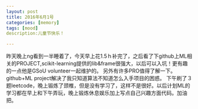```yaml
---
layout: post
title: 2016年6月1号
categories: [memory]
tags: [mood]
description:儿童节快乐！

---
```


昨天晚上ng看到一半睡着了，今天早上花1.5ｈ补完了，之后看了下github上ML相关的PROJECT,scikit-learning提供的lib&frame很强大，以后可以入坑！更有趣的一点他是GSoU volunteer一起维护的。
另外有许多PRO值得了解一下。github+ML project解决了我只知道算法不知道怎么入手项目的困惑。
下午刷了３题leetcode，晚上锻炼了颈椎，但是没有学习了，这样不是很好。以后计划ML的学习都在早上和下午弄玩，晚上锻炼休息娱乐加上写点自己兴趣方面代码。加油把。
